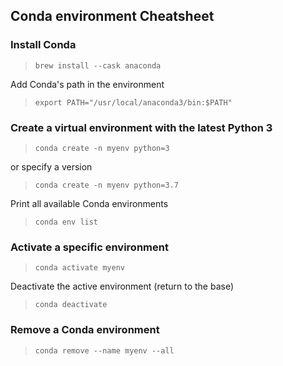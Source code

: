 ## Conda environment Cheatsheet


### Install Conda

> ```
> brew install --cask anaconda
> ```

Add Conda's path in the environment

> ```
> export PATH="/usr/local/anaconda3/bin:$PATH"
> ```

### Create a virtual environment with the latest Python 3 

> ```
> conda create -n myenv python=3
> ```

or specify a version

> ```
> conda create -n myenv python=3.7
> ```
Print all available Conda environments
> ```
> conda env list
> ```
### Activate a specific environment

> ```
> conda activate myenv
> ```
Deactivate the active environment (return to the base)

> ```
> conda deactivate
> ```
### Remove a Conda environment

> ```
> conda remove --name myenv --all
> ```
